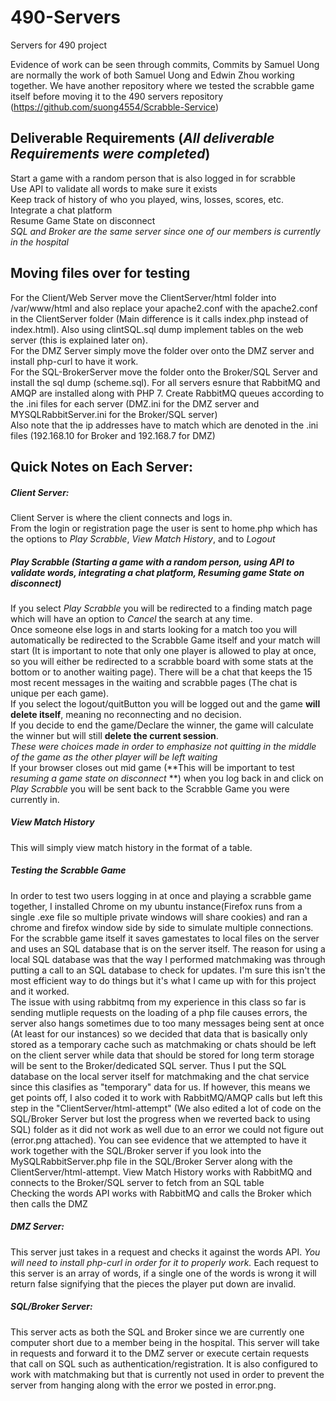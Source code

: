 # 490-Servers
Servers for 490 project




Evidence of work can be seen through commits, Commits by Samuel Uong are normally the work of both Samuel Uong and Edwin Zhou working together. We have another repository where we tested the scrabble game itself before moving it to the 490 servers repository (https://github.com/suong4554/Scrabble-Service)


## **Deliverable Requirements** (*All deliverable Requirements were completed*)  
Start a game with a random person that is also logged in for scrabble  
Use API to validate all words to make sure it exists  
Keep track of history of who you played, wins, losses, scores, etc.   
Integrate a chat platform  
Resume Game State on disconnect  
*SQL and Broker are the same server since one of our members is currently in the hospital*  



## **Moving files over for testing**  
For the Client/Web Server move the ClientServer/html folder into /var/www/html and also replace your apache2.conf with the apache2.conf in the ClientServer folder (Main difference is it calls index.php instead of index.html). Also using clintSQL.sql dump implement tables on the web server (this is explained later on).    
For the DMZ Server simply move the folder over onto the DMZ server and install php-curl to have it work.  
For the SQL-BrokerServer move the folder onto the Broker/SQL Server  and install the sql dump (scheme.sql).
For all servers esnure that RabbitMQ and AMQP are installed along with PHP 7.
Create RabbitMQ queues according to the .ini files for each server (DMZ.ini for the DMZ server and MYSQLRabbitServer.ini for the Broker/SQL server)  
Also note that the ip addresses have to match which are denoted in the .ini files (192.168.10 for Broker and 192.168.7 for DMZ)
 





## Quick Notes on Each Server:

##### **Client Server:**  
Client Server is where the client connects and logs in.   
From the login or registration page the user is sent to home.php which has the options to *Play Scrabble*, *View Match History*, and to *Logout*  


##### Play Scrabble (Starting a game with a random person, using API to validate words, integrating a chat platform, Resuming game State on disconnect)   
If you select *Play Scrabble* you will be redirected to a finding match page which will have an option to *Cancel* the search at any time.  
Once someone else logs in and starts looking for a match too you will automatically be redirected to the Scrabble Game itself and your match will start (It is important to note that only one player is allowed to play at once, so you will either be redirected to a scrabble board with some stats at the bottom or to another waiting page).
There will be a chat that keeps the 15 most recent messages in the waiting and scrabble pages (The chat is unique per each game).  
If you select the logout/quitButton you will be logged out and the game **will delete itself**, meaning no reconnecting and no decision.  
If you decide to end the game/Declare the winner, the game will calculate the winner but will still **delete the current session**.  
*These were choices made in order to emphasize not quitting in the middle of the game as the other player will be left waiting*  
If your browser closes out mid game (**This will be important to test *resuming a game state on disconnect* **) when you log back in and click on *Play Scrabble* you will be sent back to the Scrabble Game you were currently in.  
  
##### View Match History  
This will simply view match history in the format of a table.  



##### *Testing the Scrabble Game*
In order to test two users logging in at once and playing a scrabble game together, I installed Chrome on my ubuntu instance(Firefox runs from a single .exe file so multiple private windows will share cookies) and ran a chrome and firefox window side by side to simulate multiple connections.
For the scrabble game itself it saves gamestates to local files on the server and uses an SQL database that is on the server itself.
The reason for using a local SQL database was that the way I performed matchmaking was through putting a call to an SQL database to check for updates. I'm sure this isn't the most efficient way to do things but it's what I came up with for this project and it worked.  
The issue with using rabbitmq from my experience in this class so far is sending mutliple requests on the loading of a php file causes errors, the server also hangs sometimes due to too many messages being sent at once (At least for our instances) so we decided that data that is basically only stored as a temporary cache such as matchmaking or chats should be left on the client server while data that should be stored for long term storage will be sent to the Broker/dedicated SQL server.
Thus I put the SQL database on the local server itself for matchmaking and the chat service since this clasifies as "temporary" data for us.
If however, this means we get points off, I also coded it to work with RabbitMQ/AMQP calls but left this step in the "ClientServer/html-attempt" (We also edited a lot of code on the SQL/Broker Server but lost the progress when we reverted back to using SQL) folder as it did not work as well due to an error we could not figure out (error.png attached). 
You can see evidence that we attempted to have it work together with the SQL/Broker server if you look into the MySQLRabbitServer.php file in the SQL/Broker Server along with the ClientServer/html-attempt.
View Match History works with RabbitMQ and connects to the Broker/SQL server to fetch from an SQL table  
Checking the words API works with RabbitMQ and calls the Broker which then calls the DMZ  
  
    
	 


##### **DMZ Server:**  
This server just takes in a request and checks it against the words API. 
*You will need to install php-curl in order for it to properly work.*
Each request to this server is an array of words, if a single one of the words is wrong it will return false signifying that the pieces the player put down are invalid.
  
    
	 


##### **SQL/Broker Server:**  
This server acts as both the SQL and Broker since we are currently one computer short due to a member being in the hospital.
This server will take in requests and forward it to the DMZ server or execute certain requests that call on SQL such as authentication/registration. 
It is also configured to work with matchmaking but that is currently not used in order to prevent the server from hanging along with the error we posted in error.png. 



